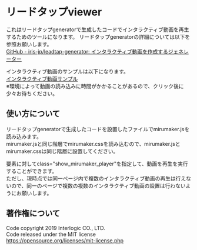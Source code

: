 # リードタップviewer
これはリードタップgeneratorで生成したコードでインタラクティブ動画を再生するためのツールになります。
リードタップgeneratorの詳細については以下を参照お願いします。  
[GitHub - iris-jp/leadtap-generator: インタラクティブ動画を作成するジェネレーター](https://github.com/iris-jp/leadtap-generator)

インタラクティブ動画のサンプルは以下になります。  
[インタラクティブ動画サンプル](https://iris-jp.github.io/leadtap-view/dist/)  
※環境によって動画の読み込みに時間がかかることがあるので、クリック後に少々お待ちください。


## 使い方について
リードタップgeneratorで生成したコードを設置したファイルでmirumaker.jsを読み込みます。  
mirumaker.jsと同じ階層でmirumaker.cssを読み込むので、mirumaker.jsとmirumaker.cssは同じ階層に設置してください。  
  
要素に対してclass="show_mirumaker_player"を指定して、動画を再生を実行することができます。  
ただし、現時点では同一ページ内で複数のインタラクティブ動画の再生は行えないので、同一のページで複数の複数のインタラクティブ動画の設置は行わないようにお願いします。

## 著作権について
Code copyright 2019 Interlogic CO., LTD.  
Code released under the MIT license  
https://opensource.org/licenses/mit-license.php

